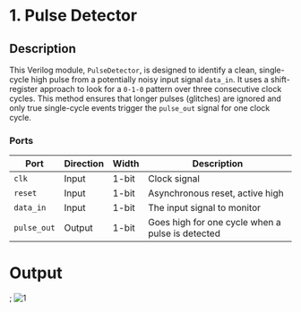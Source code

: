 # 1. Pulse Detector

## Description
This Verilog module, `PulseDetector`, is designed to identify a clean, single-cycle high pulse from a potentially noisy input signal `data_in`. It uses a shift-register approach to look for a `0-1-0` pattern over three consecutive clock cycles. This method ensures that longer pulses (glitches) are ignored and only true single-cycle events trigger the `pulse_out` signal for one clock cycle.

### Ports
| Port        | Direction | Width | Description                             |
|-------------|-----------|-------|-----------------------------------------|
| `clk`       | Input     | 1-bit | Clock signal                            |
| `reset`     | Input     | 1-bit | Asynchronous reset, active high         |
| `data_in`   | Input     | 1-bit | The input signal to monitor             |
| `pulse_out` | Output    | 1-bit | Goes high for one cycle when a pulse is detected |


# Output
;
![1](../images/1.png)
